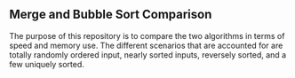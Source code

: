 ## Merge and Bubble Sort Comparison

The purpose of this repository is to compare the two algorithms in terms of speed
and memory use. The different scenarios that are accounted for are totally randomly
ordered input, nearly sorted inputs, reversely sorted, and a few uniquely sorted.

